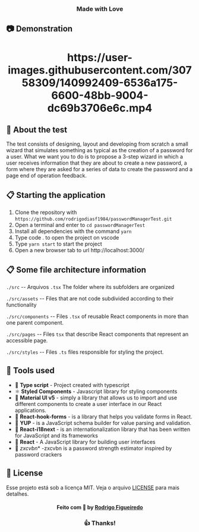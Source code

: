 <h3 align="center">
  Made with Love 
</h3>

## :camera: Demonstration
<h1 align="center">   
 https://user-images.githubusercontent.com/30758309/140992409-6536a175-6600-48bb-9004-dc69b3706e6c.mp4
</h1>

## :rocket: About the test

The test consists of designing, layout and developing from scratch a small wizard that simulates something as typical as the creation of a password for a user. What we want you to do is to propose a 3-step wizard in which a user receives information that they are about to create a new password, a form where they are asked for a series of data to create the password and a page end of operation feedback.

## :clipboard: Starting the application 

1. Clone the repository with `https://github.com/rodrigodiasf1984/passwordManagerTest.git`
2. Open a terminal and enter to `cd passwordManagerTest`
3. Install all dependencies with the command `yarn`
4. Type code . to open the project on vscode
5. Type `yarn start` to start the project
6. Open a new browser tab to url http://localhost:3000/


## :clipboard: Some file architecture information
`./src` -- Arquivos `.tsx` The folder where its subfolders are organized

`./src/assets` -- Files that are not code subdivided according to their functionality

`./src/components` -- Files `.tsx` of reusable React components in more than one parent component.

`./src/pages` -- Files `tsx` that describe React components that represent an accessible page.

`./src/styles` -- Files `.ts` files responsible for styling the project.

## :hammer: Tools used

- 📄 **Type script** - Project created with typescript 
- ⚛️ **Styled Components** - Javascript library for styling components
- 📄 **Material UI v5** - simply a library that allows us to import and use different components to create a user interface in our React applications. 
- 📄 **React-hook-forms** - is a library that helps you validate forms in React.
- 📄 **YUP** - is a JavaScript schema builder for value parsing and validation.
- 📄 **React-i18next** -  is an internationalization library that has been written for JavaScript and its frameworks
- 📄 **React** - A JavaScript library for building user interfaces
- 📄 *zxcvbn** -zxcvbn is a password strength estimator inspired by password crackers
## :memo: License

Esse projeto está sob a licença MIT. Veja o arquivo [LICENSE](LICENSE.md) para mais detalhes.

<h4 align="center">
    Feito com 💜 by <a href="https://www.linkedin.com/in/rodrigodiasdefigueiredo/" target="_blank">Rodrigo Figueiredo</a>
</h4>

<h3 align="center">
  👍 Thanks!
</h3>

